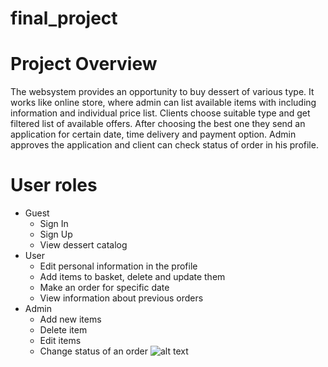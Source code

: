 # final_project
# Project Overview
The websystem provides an opportunity to buy dessert of various type. 
It works like online store, where admin can list available items with including information and individual price list. 
Clients choose suitable type and get filtered list of available offers. 
After choosing the best one they send an application for certain date, time delivery and payment option. 
Admin approves the application and client can check status of order in his profile.
# User roles
+ Guest
  + Sign In
  + Sign Up
  + View dessert catalog
+ User
  + Edit personal information in the profile
  + Add items to basket, delete and update them 
  + Make an order for specific date
  + View information about previous orders
+ Admin
  + Add new items
  + Delete item
  + Edit items
  + Change status of an order
![alt text](https://user-images.githubusercontent.com/13458725/128642789-5f7804e4-9145-480b-88c3-1441c2f5aaf5.jpg)
